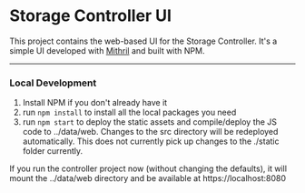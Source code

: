 # Storage Controller UI

This project contains the web-based UI for the Storage Controller. It's a simple UI developed 
with [Mithril](https://mithril.js.org) and built with NPM. 

---
### Local Development

1. Install NPM if you don't already have it
2. run `npm install` to install all the local packages you need
3. run `npm start` to deploy the static assets and compile/deploy the JS code to ../data/web. Changes to the src 
 directory will be redeployed automatically. This does not currently pick up changes to the ./static folder currently.

If you run the controller project now (without changing the defaults), it will mount the ../data/web directory and be 
available at https://localhost:8080  